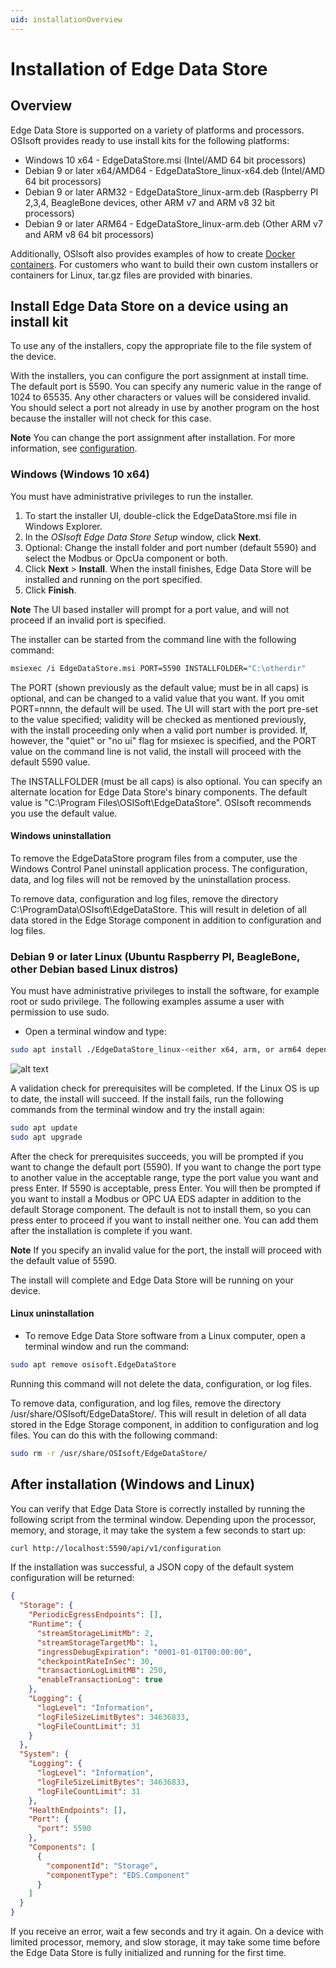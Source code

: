 ```yaml
---
uid: installationOverview
---
```


# Installation of Edge Data Store

## Overview

Edge Data Store is supported on a variety of platforms and processors. OSIsoft provides ready to use install kits for the following platforms:

* Windows 10 x64 - EdgeDataStore.msi (Intel/AMD 64 bit processors)
* Debian 9 or later x64/AMD64 - EdgeDataStore_linux-x64.deb (Intel/AMD 64 bit processors)
* Debian 9 or later ARM32 - EdgeDataStore_linux-arm.deb (Raspberry PI 2,3,4, BeagleBone devices, other ARM v7 and ARM v8 32 bit processors)
* Debian 9 or later ARM64 - EdgeDataStore_linux-arm.deb (Other ARM v7 and ARM v8 64 bit processors)

Additionally, OSIsoft also provides examples of how to create [Docker containers](xref:edgeDocker). For customers who want to build their own custom installers or containers for Linux, tar.gz files are provided with binaries.

## Install Edge Data Store on a device using an install kit

To use any of the installers, copy the appropriate file to the file system of the device.

With the installers, you can configure the port assignment at install time. The default port is 5590. You can specify any numeric value in the range of 1024 to 65535. Any other characters or values will be considered invalid. You should select a port not already in use by another program on the host because the installer will not check for this case.

**Note**  You can change the port assignment after installation. For more information, see [configuration](xref:EdgeDataStoreConfiguration).

### Windows (Windows 10 x64)

You must have administrative privileges to run the installer.

1. To start the installer UI, double-click the EdgeDataStore.msi file in Windows Explorer.
2. In the _OSIsoft Edge Data Store Setup_ window, click **Next**.
3. Optional: Change the install folder and port number (default 5590) and select the Modbus or OpcUa component or both.
4. Click **Next** > **Install**.
When the install finishes, Edge Data Store will be installed and running on the port specified.
5. Click **Finish**.

**Note** The UI based installer will prompt for a port value, and will not proceed if an invalid port is specified.

The installer can be started from the command line with the following command:

```bash
msiexec /i EdgeDataStore.msi PORT=5590 INSTALLFOLDER="C:\otherdir"
```

The PORT (shown previously as the default value; must be in all caps) is optional, and can be changed to a valid value that you want. If you omit PORT=nnnn, the default will be used. The UI will start with the port pre-set to the value specified; validity will be checked as mentioned previously, with the install proceeding only when a valid port number is provided. If, however, the "quiet" or "no ui" flag for msiexec is specified, and the PORT value on the command line is not valid, the install will proceed with the default 5590 value.

The INSTALLFOLDER (must be all caps) is also optional. You can specify an alternate location for Edge Data Store's binary components. The default value is "C:\Program Files\OSISoft\EdgeDataStore". OSIsoft recommends you use the default value.

#### Windows uninstallation

To remove the EdgeDataStore program files from a computer, use the Windows Control Panel uninstall application process. The configuration, data, and log files will not be removed by the uninstallation process.

To remove data, configuration and log files, remove the directory C:\ProgramData\OSIsoft\EdgeDataStore\. This will result in deletion of all data stored in the Edge Storage component in addition to configuration and log files.

### Debian 9 or later Linux (Ubuntu  Raspberry PI, BeagleBone, other Debian based Linux distros)

You must have administrative privileges to install the software, for example root or sudo privilege. The following examples assume a user with permission to use sudo.

- Open a terminal window and type:

```bash
sudo apt install ./EdgeDataStore_linux-<either x64, arm, or arm64 depending upon processor>.deb
```

![alt text](https://osisoft.github.io/Edge-Data-Store-Docs/V1/images/LinuxInstall1.jpg "Linux Installation")

A validation check for prerequisites will be completed. If the Linux OS is up to date, the install will succeed. If the install fails, run the following commands from the terminal window and try the install again:

```bash
sudo apt update
sudo apt upgrade
```

After the check for prerequisites succeeds, you will be prompted if you want to change the default port (5590). If you want to change the port type to another value in the acceptable range, type the port value you want and press Enter. If 5590 is acceptable, press Enter. You will then be prompted if you want to install a Modbus or OPC UA EDS adapter in addition to the default Storage component. The default is not to install them, so you can press enter to proceed if you want to install neither one. You can add them after the installation is complete if you want.

**Note** If you specify an invalid value for the port, the install will proceed with the default value of 5590.

The install will complete and Edge Data Store will be running on your device.

#### Linux uninstallation 

- To remove Edge Data Store software from a Linux computer, open a terminal window and run the command:

```bash
sudo apt remove osisoft.EdgeDataStore
```
Running this command will not delete the data, configuration, or log files.

To remove data, configuration, and log files, remove the directory /usr/share/OSIsoft/EdgeDataStore/. This will result in deletion of all data stored in the Edge Storage component, in addition to configuration and log files. You can do this with the following command:

```bash
sudo rm -r /usr/share/OSIsoft/EdgeDataStore/
```

## After installation (Windows and Linux)

You can verify that Edge Data Store is correctly installed by running the following script from the terminal window. Depending upon the processor, memory, and storage, it may take the system a few seconds to start up:

```bash
curl http://localhost:5590/api/v1/configuration
```

If the installation was successful, a JSON copy of the default system configuration will be returned:

```json
{
  "Storage": {
    "PeriodicEgressEndpoints": [],
    "Runtime": {
      "streamStorageLimitMb": 2,
      "streamStorageTargetMb": 1,
      "ingressDebugExpiration": "0001-01-01T00:00:00",
      "checkpointRateInSec": 30,
      "transactionLogLimitMB": 250,
      "enableTransactionLog": true
    },
    "Logging": {
      "logLevel": "Information",
      "logFileSizeLimitBytes": 34636833,
      "logFileCountLimit": 31
    }
  },
  "System": {
    "Logging": {
      "logLevel": "Information",
      "logFileSizeLimitBytes": 34636833,
      "logFileCountLimit": 31
    },
    "HealthEndpoints": [],
    "Port": {
      "port": 5590
    },
    "Components": [
      {
        "componentId": "Storage",
        "componentType": "EDS.Component"
      }
    ]
  }
}
```

If you receive an error, wait a few seconds and try it again. On a device with limited processor, memory, and slow storage, it may take some time before the Edge Data Store is fully initialized and running for the first time.
